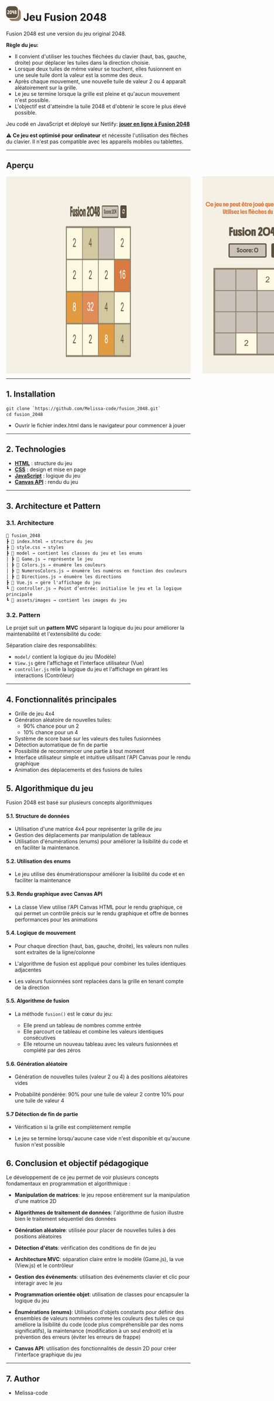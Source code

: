 # <img src="./assets/images/fusion_2048.svg" alt="Jeu Fusion 2048" style="width:2.5rem;"/> Jeu Fusion 2048 


Fusion 2048 est une version du jeu original 2048. 

**Règle du jeu:** 
- Il convient d'utiliser les touches fléchées du clavier (haut, bas, gauche, droite) pour déplacer les tuiles dans la direction choisie.
- Lorsque deux tuiles de même valeur se touchent, elles fusionnent en une seule tuile dont la valeur est la somme des deux.
- Après chaque mouvement, une nouvelle tuile de valeur 2 ou 4 apparaît aléatoirement sur la grille.
- Le jeu se termine lorsque la grille est pleine et qu'aucun mouvement n'est possible.
- L'objectif est d'atteindre la tuile 2048 et d'obtenir le score le plus élevé possible.

Jeu codé en JavaScript et déployé sur Netlify: **[jouer en ligne à Fusion 2048](https://fusion2048-game.netlify.app/)**

⚠️ **Ce jeu est optimisé pour ordinateur** et nécessite l'utilisation des flèches du clavier. Il n'est pas compatible avec les appareils mobiles ou tablettes.

---

## Aperçu 

<span style="display: flex;">
 <img src="./assets/images/fusion_2048_desktop.svg" alt="Aperçu du jeu desktop" style="margin-right: 2rem;" />
 <img src="./assets/images/fusion_2048_mobile.svg" alt="Aperçu du jeu mobile" />
</span>

---

## 1. Installation 

```
git clone `https://github.com/Melissa-code/fusion_2048.git`
cd fusion_2048
```
- Ouvrir le fichier index.html dans le navigateur pour commencer à jouer
---

## 2. Technologies 

- **[HTML](https://developer.mozilla.org/fr/docs/Web/HTML)** : structure du jeu
- **[CSS](https://developer.mozilla.org/fr/docs/Web/CSS)** : design et mise en page
- **[JavaScript](https://developer.mozilla.org/fr/docs/Web/JavaScript)** : logique du jeu 
- **[Canvas API](https://developer.mozilla.org/en-US/docs/Web/API/Canvas_API)** : rendu du jeu
---

## 3. Architecture et Pattern

### 3.1. Architecture

```
📂 fusion_2048
┣ 📜 index.html → structure du jeu
┣ 📜 style.css → styles 
┣ 📂 model → contient les classes du jeu et les enums
│ ┣ 📜 Game.js → représente le jeu
│ ┣ 📜 Colors.js → énumère les couleurs 
│ ┣ 📜 NumerosColors.js → énumère les numéros en fonction des couleurs 
│ ┣ 📜 Directions.js → énumère les directions
┣ 📜 Vue.js → gère l'affichage du jeu 
┗ 📜 controller.js → Point d’entrée: initialise le jeu et la logique principale
┗ 📜 assets/images → contient les images du jeu
```

### 3.2. Pattern

Le projet suit un **pattern MVC** séparant la logique du jeu pour améliorer la maintenabilité et l'extensibilité du code: 

Séparation claire des responsabilités:
  - `model/` contient la logique du jeu (Modèle) 
  - `View.js` gère l'affichage et l'interface utilisateur (Vue)
  - `controller.js` relie la logique du jeu et l'affichage en gérant les interactions (Contrôleur)

---

## 4. Fonctionnalités principales

- Grille de jeu 4x4
- Génération aléatoire de nouvelles tuiles:
  - 90% chance pour un 2
  - 10% chance pour un 4
- Système de score basé sur les valeurs des tuiles fusionnées
- Détection automatique de fin de partie
- Possibilité de recommencer une partie à tout moment
- Interface utilisateur simple et intuitive utilisant l'API Canvas pour le rendu graphique
- Animation des déplacements et des fusions de tuiles

## 5. Algorithmique du jeu

Fusion 2048 est basé sur plusieurs concepts algorithmiques

#### 5.1. Structure de données

- Utilisation d'une matrice 4x4 pour représenter la grille de jeu
- Gestion des déplacements par manipulation de tableaux
- Utilisation d'énumérations (enums) pour améliorer la lisibilité du code et en faciliter la maintenance. 

#### 5.2. Utilisation des enums

- Le jeu utilise des énumérationspour améliorer la lisibilité du code et en faciliter la maintenance 

#### 5.3. Rendu graphique avec Canvas API

- La classe View utilise l'API Canvas HTML pour le rendu graphique, ce qui permet un contrôle précis sur le rendu graphique et offre de bonnes performances pour les animations

#### 5.4. Logique de mouvement

- Pour chaque direction (haut, bas, gauche, droite), les valeurs non nulles sont extraites de la ligne/colonne

- L'algorithme de fusion est appliqué pour combiner les tuiles identiques adjacentes

- Les valeurs fusionnées sont replacées dans la grille en tenant compte de la direction

#### 5.5. Algorithme de fusion

- La méthode `fusion()` est le cœur du jeu:

  - Elle prend un tableau de nombres comme entrée
  - Elle parcourt ce tableau et combine les valeurs identiques consécutives
  - Elle retourne un nouveau tableau avec les valeurs fusionnées et complété par des zéros

#### 5.6. Génération aléatoire

- Génération de nouvelles tuiles (valeur 2 ou 4) à des positions aléatoires vides

- Probabilité pondérée: 90% pour une tuile de valeur 2 contre 10% pour une tuile de valeur 4

#### 5.7 Détection de fin de partie

- Vérification si la grille est complètement remplie

- Le jeu se termine lorsqu'aucune case vide n'est disponible et qu'aucune fusion n'est possible

## 6. Conclusion et objectif pédagogique

Le développement de ce jeu permet de voir plusieurs concepts fondamentaux en programmation et algorithmique :

- **Manipulation de matrices**: le jeu repose entièrement sur la manipulation d'une matrice 2D

- **Algorithmes de traitement de données**: l'algorithme de fusion illustre bien le traitement séquentiel des données

- **Génération aléatoire**: utilisée pour placer de nouvelles tuiles à des positions aléatoires

- **Détection d'états**: vérification des conditions de fin de jeu

- **Architecture MVC**: séparation claire entre le modèle (Game.js), la vue (View.js) et le contrôleur

- **Gestion des événements**: utilisation des événements clavier et clic pour interagir avec le jeu

- **Programmation orientée objet**: utilisation de classes pour encapsuler la logique du jeu

- **Énumérations (enums)**: Utilisation d'objets constants pour définir des ensembles de valeurs nommées comme les couleurs des tuiles ce qui améliore la lisibilité du code (code plus compréhensible par des noms significatifs), la maintenance (modification à un seul endroit) et la prévention des erreurs (éviter les erreurs de frappe)

- **Canvas API**: utilisation des fonctionnalités de dessin 2D pour créer l'interface graphique du jeu


---

## 7. Author 

- Melissa-code